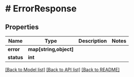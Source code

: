 # # ErrorResponse

## Properties

Name | Type | Description | Notes
------------ | ------------- | ------------- | -------------
**error** | **map[string,object]** |  | 
**status** | **int** |  | 

[[Back to Model list]](../../README.md#documentation-for-models) [[Back to API list]](../../README.md#documentation-for-api-endpoints) [[Back to README]](../../README.md)


